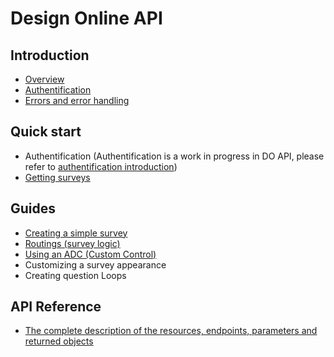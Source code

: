 # Design Online API
## Introduction
- [Overview](intro-overview.md)
- [Authentification](intro-authentification.md)
- [Errors and error handling](intro-error.md)
## Quick start
- Authentification (Authentification is a work in progress in DO API, please refer to [authentification introduction](intro-authentification.md))
- [Getting surveys](qstart-getsurveys.md)
## Guides
- [Creating a simple survey](guide-create-survey.md)
- [Routings (survey logic)](guide-routings.md)
- [Using an ADC (Custom Control)](guide-custom-control.md)
- Customizing a survey appearance
- Creating question Loops
## API Reference
- [The complete description of the resources, endpoints, parameters and returned objects](api-reference-intro.md)
